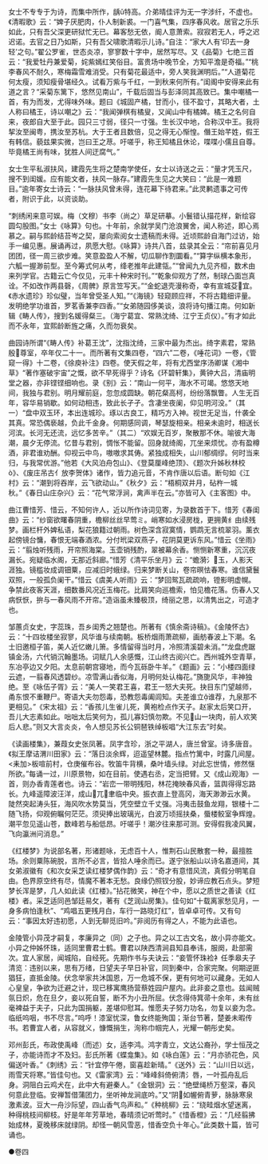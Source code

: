 <!-- { "loadSidebar": true } -->
女士不专专于为诗，而集中所作，龋ǔ特高。介弟晴佳评为无一字涉纤，不虚也。《清暇歌》云：“婢子厌肥肉，仆人制新裘。一门喜气集，四序春风收。居官之乐乐如此，只有吾父深更研狱忙无已。幕客愁无依，阍人意萧索。寂寂若无人，呼之迟迟诺。去官之日乃如斯，只有吾父啸歌清暇示儿诗。”自注：“家大人有‘印去一身轻’之句。”翟公罗雀，世态炎凉，寥寥数十字中，居然写尽。又《品菊》七绝三首云：“我爱牡丹兼爱菊，姹紫嫣红笑俗目。富贵场中晚节全，方知平澹是奇福。”“桃李春风不耐久，寒梅霜雪难消受。只有菊花最适中，旁人笑我渊明后。”“人道菊花何太瘦，须知瘦骨堪经久。试看万紫与千红，一到秋来何所有。”闺阁中安得来此有道之言？“采菊东篱下，悠然见南山”，千载后固当与彭泽同其高致已。集中嘲橘一首，有为而发，尤得味外味。题曰《城固产橘，甘而小，径不盈寸，其略大者，土人称曰橘王，诗以嘲之》云：“我闻弹棋有橘叟，又闻山中有橘婢。橘王之名何自来，夜郎自大至于此。园只三寸弱，径只一寸强。生长汉中地，合称汉中王。我将挈汝至闽粤，携汝至苏杭。大于王者且数倍，见之得无心惭惶。僭王始芊姓，假王有韩信。藐兹果实微，岂曰王之荩。吁嗟乎，称王知橘且休论，喋喋小儒且自尊。毕竟橘王尚有味，犹胜人间迂腐气。”

女士生平私淑扶风，建霞先生将之楚南学使任，女士以诗送之云：“量才凭玉尺，搜不到闺媛。应有能文者，扶风一脉存。”建霞先生见之大笑曰：“此是一难题目。”逾年寄女士诗云：“一脉扶风曾未得，连花幕下待君来。”此灵鹣遗事之可传者，附识于此，以资谈助。

“刺绣闲来意可娱。梅（文穆）书李（尚之）草足研摹。小鬟错认描花样，新绘容圆勾股图。”女士《咏算》句也。十年前，余就学吴门沧浪黉舍，闻人称述，即心焉慕之。嗣与熙龄结苔岑之契，屡向索阅女士遗稿而未得。近顷熙龄自海门过访，始手一编见惠。展诵再过，夙愿大慰。《咏算》诗共八首，兹录其全云：“帘前喜见月团团，径一周三欲步难。笑意盈盈人不解，切瓜聊作割圜看。”“算字纵横本象形，六觚一握渺前型。至今筹式何从考，绛老推年此建瓴。”“曾闻九九见齐桓，数术由来列学官。古籍云亡今仅见，元丰十种宋时刊。”“乾象仰观方了然，制球凸面岂真诠。不如改作两县磬，《周髀》原言笠写天。”“金蛇退壳漫称奇，幸有宣城芟宜。《赤水遗珍》珍似璧，当年曾受圣人知。”“《海镜》轻窥顾应祥，不将古籍细评量。发明绝学功谁首，罗茗香兼李四香。”“女弟随园侈美谈，浪将诗句播江南。何如新辑《畴人传》，搜到名媛得粲三。（海宁葛宜、常熟沈绮、江宁王贞仪）。”有才如此而不永年，宜熙龄断旌之痛，久而勿衰矣。

曲园诗所谓“《畴人传》补葛王沈”，沈指沈绮，三家中最为杰出。绮字素君，常熟殷尊室，卒年仅二十一。而所著有文集四卷，“四六”二卷，《唾花词》一卷，《管窥一得》十二卷，《徐庾补注》四卷。使天假之年，将有尤西堂序汤卿谋《湘中草》“著作塞破宇宙”之慨，欲不早死得乎？诗名《环碧轩集》，黄钟大吕，清庙明堂之器，亦非铿铿细响也。录《别》云：“南山一何平，海水不可竭。悠悠天地间，我独与君别。明月耀前庭，忽忽成圆缺。朝花粲高柯，纷纷落飘瞥。人生无百年，容华易销歇。如何动相违，致此长孑孑。含凄坐夜阑，仰见明河没。”（其一）“盘中双玉环，本出连城珍。琢以古良工，精巧方入神。视世无足当，什袭全其真。常恐偶亵越，负此千金身。何期感同调，琴瑟旋相亲。相亲未逾时，相送长河滨。长河无还流，远忆多苦辛。”（其二）“欢娱无百岁，聚散那不休。喻彼大海潮，晨夕无停流。忆昔与君别，惆怅不能留。回身就绮阁，兀坐来烦忧。亦有盈樽酒，非君谁劝酬。仰视云中鸟，嗷嗷求其俦。紧独成相失，山川郁绸缪。何时当来归，与我常优游。”他若《大风泊舟包山》、《登莫厘峰绝顶》、《题次升姊秋林校ò》、《废庄吊古亻放李贺体》诸作，皆力追元音，不肯作唐以后语。断句如《江村》云：“潮到将吞岸，云飞欲动山。”《秋夕》云：“梧桐双井月，砧杵一城秋。”《春日山庄杂兴》云：“花气常浮涧，禽声半在云。”亦皆可入《主客图》中。

曲江曹惜芳、惜云，不知何许人，近以所作诗词见寄，为录数首于下。惜芳《春闺曲》云：“纱窗欲曙春阴重，檐柳丝丝早莺ミ。峭寒如水浸房栊，更拥黄纟由续残梦。画栏杆外婢私语，梨花狼籍过朝雨。树色深含寂寞情，鹦鹉无言梳翠羽。薰衣起傍镜台慵，春恨无端春酒浓。分付玳梁双燕子，花阴莫更诉东风。”惜云《坐雨》云：“翦烛听残雨，开帘照海棠。玉壶销残酌，翠被幕余香。恻恻新寒重，沉沉夜漏长。宛疑临水阁，无那近斜廊。”惜芳《清平乐坐月》云：“蟾漪氵玉，人影天涯独。镜槛妆成调钿粟，应减旧时蛾绿。归来梦断关山，卷帘暝怯春寒。谁信黛鬟双照，一般孤负阑干。”惜云《虞美人听雨》云：“梦回鸳瓦疏疏响，镫影明虚幌。争禁此夜客天涯，细数番风况近玉梅花。比肩笑向巡檐索，怕见檐花落。伤春人又病恹恹，拚与一春风雨不开帘。”造诣虽未臻极顶，绮丽之思，以清隽出之，可造才也。

邹蕙贞女史，字蕊珠，吾乡闺秀之翘楚也。所著有《慎余斋诗稿》。《金陵怀古》云：“十四妆楼坐寂寥，风华谁与续南朝。板桥烟雨萧疏柳，画舫春波上下潮。名士旧邀桓子笛，美人近忆嫩儿箫。多情留得当时月，冷照清溪碧未消。”“龙盘虎踞镇金汤，六代销沉翰墨场。词赋几人余感慨，江山终古阅兴亡。西州城外空青草，东冶亭边又夕阳。太息前朝宫寝地，而今瓦砾卧牛羊。”《题画》云：“小楼四面绿云遮，一翦春风透碧纱。凉雪满山香似海，月明何处认梅花。”旖旎风华，丰神独绝。至《咏伍子胥》云：“美人一笑君王喜，君王一怒大夫死。抉目东门望越师，甬东恨不重鞭尸。寄语大夫勿怨毒，恐教怨毒阖闾知。夫差谁立谁荐，九泉那不更相见。”《宋太祖》云：“香孩儿生雀儿死，黄袍检点作天子。赵家太后笑口开，吾儿大志素如此。咄咄太后笑何为，孤儿寡妇慎勿欺。不见山一块肉，前人欢笑后人悲。”则又大言炎炎，令人想见苏长公铜琶铁绰板唱“大江东去”时矣。

《读画楼集》，兼葭女史张凤著。凤字含珍，浙之平湖人，唐兰曾室。诗多唐音。《拟王摩诘渭川田家》云：“落日淡余辉，迢遥望林麓。指点竹篱中，时露几间屋。<耒加>板喧前村，仓庚催布谷。牧笛牛背横，桑叶墙头绿。对此忘世情，修然惬所欲。”每诵一过，川原景物，如在目前。使遇右丞，定当把臂。又《成山观海》一首，则办香青莲者也。诗云：“岩峦一带明残阳，林花掩映春风香，篮舆得得忘路长。九峰遥障波汪洋，成山兀聿临中央。振衣直上登高冈，海天渺渺云水黄。陡然突起涛头狂，海风吹水势莫当，凭空壁立千丈强。冯夷击鼓鱼龙翔，银楼十二随飞扬，仰观俯瞩何茫茫。须臾捧出玻璃光，白波万顷摇扶桑，蜃楼鲛室争辉煌。潮平忽见遥山苍，数峰若与船低昂。吁嗟乎！潮汐往来那可测。安得假我凌风翼，飞向瀛洲问消息。”

《红楼梦》为说部名著，形诸题咏，无虑百十人，惟荆石山民散套一种，最擅胜场。余则粟陈碗脱，言所不必言，皆拾人唾余而已。遂宁张船山以诗名嘉道间，其女弟淑徽有《和次女采芝读红楼梦偶作韵》云：“奇才有意惜风流，真假分明笔自由。色界原空终有尽，情魔不著本无愁。良缘仍照钗分股，妙谛应教石点头。梦短梦长浑是梦，几人如此读《红楼》。”拈花微笑，神在个中，愿以之质世之善读《红楼》者。采芝适同邑邹廷易攵，著有《芝润山房集》。佳句如“十载离家愁见月，一身多病怕逢秋”、“鸡唱五更残月白，车行一路晓灯红”，皆卓卓可传。又有句云：“事因太好违初愿，人到无聊觅旧吟。”非阅历有得之人，不能为此语也。

金陵管小异茂才嗣复，孝廉异之（同）之子也。异之以工古文名，故小异亦能文。小异之仲姊怀珠，适同里曹君士鹤。曹君以陕西清涧县知县奉讳，服阕，赴部需次。宜人家居，闻城陷，自经死。先期作书与夫诀云：“妾管怀珠裣衤任季皋夫子清览：违别以来，思有万绪，日望夫子早日补官，同到秦中，合家完聚。何期逆匪猖狂，直抵金陵。伏念举家共沐国恩，万一危城不保，更有何地可以藏身。无如人心皇皇，争欲为迁避之计，现已移寓鹰扬营蔡姓园户屋内。此非妾之意也。兹闻贼氛日炽，危在旦夕，妾以死自誓，断不为小丑所屈。伏念得侍箕帚十余年，未有丝毫裨益于夫子，只此为国捐躯，差堪仰慰耳。惟愿夫子努力功名，勿复以妾为念。临纸呜咽，书不尽言。”呜呼！漆室忧深，鲁女终能殉国；渐台节著，楚姜未暇传书。若曹宜人者，从容就义，慷慨捐生，洵称巾帼完人，光耀一朝彤史矣。

邓州彭氏，布政使禹峰（而述）女，适李鸿。鸿字青立，文达公裔孙，学士恒茂之子，亦能诗而才不及妇。彭氏所著《蝶龛集》。如《咏白莲》云：“月亦骄花色，风偏送叶香。”《刺绣》云：“针宜停午倦，窗喜趁新晴。”《送外》云：“山川日以远，雨雪天将寒。”皆佳句也。又《雷家湾》云：“峰峰斜倚俯清氵唇，一叶孤舟乱后身。洞阻白云鸡犬在，此中大有避秦人。”《金银洞》云：“绝壁绳桥万壑深，春风何意此登临。安禅暂借蒲团力，坐听神龙涧底吟。”又“阴如幄俯青萝，脉脉寒泉激素波。豆大一舟沙际望，四山香气鸟声和。”《种桃柳》云：“绕畦烟水望迷离，种得桃枝间柳枝。好是年年芳草地，春晴须记听莺时。”《惜香橙》云：“几经翦拂始成林，夏晚移床就绿阴。却怪一朝风雪恶，惜香空负十年心。”此类数十篇，皆可诵也。

●卷四

